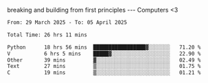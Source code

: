 breaking and building from first principles --- Computers <3

<!--START_SECTION:waka-->

```txt
From: 29 March 2025 - To: 05 April 2025

Total Time: 26 hrs 11 mins

Python      18 hrs 56 mins  █████████████████▓░░░░░░░   71.20 %
V           6 hrs 5 mins    █████▓░░░░░░░░░░░░░░░░░░░   22.90 %
Other       39 mins         ▓░░░░░░░░░░░░░░░░░░░░░░░░   02.49 %
Text        27 mins         ▒░░░░░░░░░░░░░░░░░░░░░░░░   01.75 %
C           19 mins         ▒░░░░░░░░░░░░░░░░░░░░░░░░   01.21 %
```

<!--END_SECTION:waka-->
